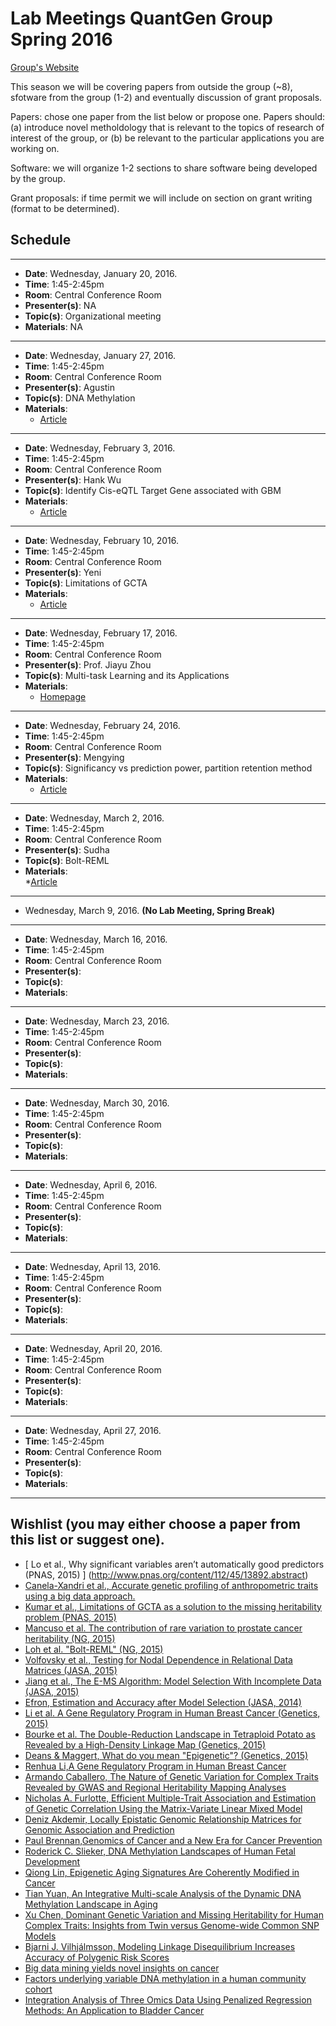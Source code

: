 # Lab Meetings QuantGen Group Spring 2016

[Group's Website](http://quantgen.github.io/)


This season we will be covering papers from outside the group (~8), sfotware from the group (1-2) and eventually discussion of grant proposals.

Papers: chose one paper from the list below or propose one. Papers should: (a) introduce novel metholdology that is relevant to the topics of research of interest of the group, or (b) be relevant to the particular applications you are working on. 

Software: we will organize 1-2 sections to share software being developed by the group. 

Grant proposals: if time permit we will include on section on grant writing (format to be determined).


## Schedule
----------------------------------------------------------------------------

 * **Date**:  Wednesday, January 20, 2016.
 * **Time**:  1:45-2:45pm
 * **Room**:  Central Conference Room
 * **Presenter(s)**: NA
 * **Topic(s)**: Organizational meeting
 * **Materials**: NA

 
----------------------------------------------------------------------------

 * **Date**:  Wednesday, January 27, 2016.
 * **Time**:  1:45-2:45pm
 * **Room**:  Central Conference Room
 * **Presenter(s)**: Agustin 
 * **Topic(s)**: DNA Methylation   
 * **Materials**: 
    * [Article](https://github.com/QuantGen/LAB-SPRING-2016/blob/master/Agustin_Paper_DNA%20Methylation.pdf)

 
----------------------------------------------------------------------------

 * **Date**:  Wednesday, February 3, 2016.
 * **Time**:  1:45-2:45pm
 * **Room**:  Central Conference Room
 * **Presenter(s)**: Hank Wu
 * **Topic(s)**: Identify Cis-eQTL Target Gene associated with GBM   
 * **Materials**:
    * [Article](https://github.com/QuantGen/LAB-SPRING-2016/blob/master/Hank_Paper_GBM%20eQTL.pdf)

----------------------------------------------------------------------------

 * **Date**:  Wednesday, February 10, 2016.
 * **Time**:  1:45-2:45pm
 * **Room**:  Central Conference Room
 * **Presenter(s)**: Yeni
 * **Topic(s)**: Limitations of GCTA   
 * **Materials**: 
    * [Article](http://www.pnas.org/content/113/1/E61.full.pdf)


----------------------------------------------------------------------------

 * **Date**:  Wednesday, February 17, 2016.
 * **Time**:  1:45-2:45pm
 * **Room**:  Central Conference Room
 * **Presenter(s)**: Prof. Jiayu Zhou
 * **Topic(s)**: Multi-task Learning and its Applications   
 * **Materials**:   
    * [Homepage](http://jiayuzhou.github.io/)


----------------------------------------------------------------------------

 * **Date**:  Wednesday, February 24, 2016.
 * **Time**:  1:45-2:45pm
 * **Room**:  Central Conference Room
 * **Presenter(s)**: Mengying
 * **Topic(s)**: Significancy vs prediction power, partition retention method 
 * **Materials**:  
    * [Article](http://www.pnas.org/content/112/45/13892.abstract)


----------------------------------------------------------------------------

 * **Date**:  Wednesday, March 2, 2016.
 * **Time**:  1:45-2:45pm
 * **Room**:  Central Conference Room
 * **Presenter(s)**: Sudha
 * **Topic(s)**:  Bolt-REML  
 * **Materials**:  
    *[Article](http://www.nature.com/ng/journal/v47/n12/full/ng.3431.html)

----------------------------------------------------------------------------

 *  Wednesday,  March 9, 2016. **(No Lab Meeting, Spring Break)**
    
----------------------------------------------------------------------------

 * **Date**:  Wednesday,  March 16, 2016.
 * **Time**:  1:45-2:45pm
 * **Room**:  Central Conference Room
 * **Presenter(s)**: 
 * **Topic(s)**:    
 * **Materials**:    

---------------------------------------------------------------------------- 
 * **Date**:  Wednesday,  March 23, 2016.
 * **Time**:  1:45-2:45pm
 * **Room**:  Central Conference Room
 * **Presenter(s)**: 
 * **Topic(s)**:    
 * **Materials**:    

----------------------------------------------------------------------------

 * **Date**:  Wednesday,  March 30, 2016.
 * **Time**:  1:45-2:45pm
 * **Room**:  Central Conference Room
 * **Presenter(s)**: 
 * **Topic(s)**:    
 * **Materials**:    

----------------------------------------------------------------------------

 * **Date**:  Wednesday,  April 6, 2016.
 * **Time**:  1:45-2:45pm
 * **Room**:  Central Conference Room
 * **Presenter(s)**: 
 * **Topic(s)**:    
 * **Materials**:    

----------------------------------------------------------------------------

 * **Date**:  Wednesday,  April 13, 2016.
 * **Time**:  1:45-2:45pm
 * **Room**:  Central Conference Room
 * **Presenter(s)**: 
 * **Topic(s)**:    
 * **Materials**:    

----------------------------------------------------------------------------

 * **Date**:  Wednesday,  April 20, 2016.
 * **Time**:  1:45-2:45pm
 * **Room**:  Central Conference Room
 * **Presenter(s)**: 
 * **Topic(s)**:    
 * **Materials**:    

----------------------------------------------------------------------------

 * **Date**:  Wednesday,  April 27, 2016.
 * **Time**:  1:45-2:45pm
 * **Room**:  Central Conference Room
 * **Presenter(s)**: 
 * **Topic(s)**:    
 * **Materials**:    

----------------------------------------------------------------------------



## Wishlist (you may either choose a paper from this list or suggest one).

 
* [ Lo et al., Why significant variables aren’t automatically good predictors (PNAS, 2015) ] (http://www.pnas.org/content/112/45/13892.abstract)
* [ Canela-Xandri et al., Accurate genetic profiling of anthropometric traits using a big data approach.](http://biorxiv.org/content/early/2015/12/01/033134.abstract)
* [Kumar et al., Limitations of GCTA as a solution to the missing
heritability problem (PNAS, 2015) ](http://www.pnas.org/content/113/1/E61.full.pdf)
* [Mancuso et al. The contribution of rare variation to prostate cancer heritability (NG, 2015)](http://www.nature.com/ng/journal/v48/n1/full/ng.3446.html)
* [Loh et al. "Bolt-REML" (NG, 2015)](http://www.nature.com/ng/journal/v47/n12/full/ng.3431.html)
* [Volfovsky et al., Testing for Nodal Dependence in Relational Data Matrices (JASA, 2015)](http://www.tandfonline.com/doi/full/10.1080/01621459.2014.965777)
* [Jiang et al., The E-MS Algorithm: Model Selection With Incomplete Data (JASA, 2015)](http://www.tandfonline.com/doi/full/10.1080/01621459.2014.948545)
* [Efron, Estimation and Accuracy after Model Selection (JASA, 2014)](http://www.tandfonline.com/doi/full/10.1080/01621459.2013.823775#abstract)
* [Li et al. A Gene Regulatory Program in Human Breast Cancer (Genetics, 2015)](http://www.genetics.org/content/201/4/1341)
* [Bourke et al. The Double-Reduction Landscape in Tetraploid Potato as Revealed by a High-Density Linkage Map (Genetics, 2015)](http://www.genetics.org/content/201/3/853)
* [Deans & Maggert, What do you mean "Epigenetic"? (Genetics, 2015)](http://www.genetics.org/content/199/4/887)
* [Renhua Li,A Gene Regulatory Program in Human Breast Cancer](http://www.genetics.org/content/201/4/1341)
* [Armando Caballero, The Nature of Genetic Variation for Complex Traits Revealed by GWAS and Regional Heritability Mapping Analyses](http://www.genetics.org/content/201/4/1601)
* [Nicholas A. Furlotte, Efficient Multiple-Trait Association and Estimation of Genetic Correlation Using the Matrix-Variate Linear Mixed Model](http://www.genetics.org/content/200/1/59)
* [Deniz Akdemir, Locally Epistatic Genomic Relationship Matrices for Genomic Association and Prediction](http://www.genetics.org/content/199/3/857)
* [Paul Brennan,Genomics of Cancer and a New Era for Cancer Prevention](http://www.plosgenetics.org/article/info%3Adoi%2F10.1371%2Fjournal.pgen.1005522)
* [Roderick C. Slieker, DNA Methylation Landscapes of Human Fetal Development](http://www.plosgenetics.org/article/info%3Adoi%2F10.1371%2Fjournal.pgen.1005583)
* [Qiong Lin, Epigenetic Aging Signatures Are Coherently Modified in Cancer ](http://www.plosgenetics.org/article/info%3Adoi%2F10.1371%2Fjournal.pgen.1005334)
* [Tian Yuan, An Integrative Multi-scale Analysis of the Dynamic DNA Methylation Landscape in Aging ](http://www.plosgenetics.org/article/info%3Adoi%2F10.1371%2Fjournal.pgen.1004996)
* [Xu Chen, Dominant Genetic Variation and Missing Heritability for Human Complex Traits: Insights from Twin versus Genome-wide Common SNP Models](http://www.cell.com/ajhg/abstract/S0002-9297%2815%2900406-1)
* [Bjarni J. Vilhjálmsson, Modeling Linkage Disequilibrium Increases Accuracy of Polygenic Risk Scores](http://www.cell.com/ajhg/abstract/S0002-9297%2815%2900365-1)
* [Big data mining yields novel insights on cancer](http://www.nature.com/ng/journal/v47/n2/full/ng.3205.html)
* [Factors underlying variable DNA methylation in a human community cohort](http://www.pnas.org/content/109/Supplement_2/17253.full.pdf?sid=c8beed59-5f0c-471b-a773-14b0ba21ef82)
* [Integration Analysis of Three Omics Data Using Penalized Regression Methods: An Application to Bladder Cancer](http://journals.plos.org/plosgenetics/article?id=10.1371/journal.pgen.1005689)

